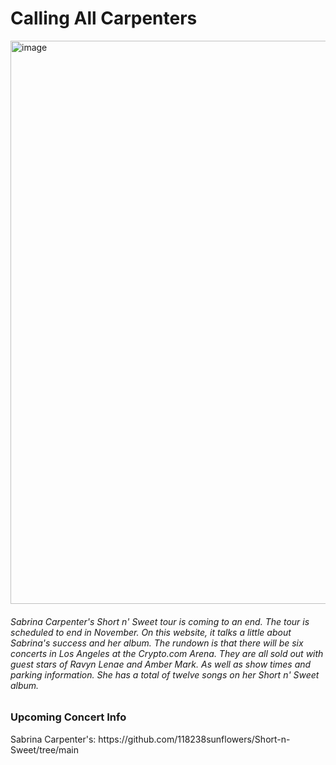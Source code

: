 # Calling All Carpenters

<img width="1600" height="901" alt="image" src="https://github.com/user-attachments/assets/7e14860c-188c-48e2-b1b3-1b43fde8cdd8" />


<h6> Sabrina Carpenter's Short n' Sweet tour is coming to an end. The tour is scheduled to end in November. On this website, it talks a little about Sabrina's success and her album. The rundown is that there will be six concerts in Los Angeles at the Crypto.com Arena. They are all sold out with guest stars of Ravyn Lenae and Amber Mark. As well as show times and parking information. She has a total of twelve songs on her Short n' Sweet album. </h6>

<h3> Upcoming Concert Info </h4>
<p> Sabrina Carpenter's: https://github.com/118238sunflowers/Short-n-Sweet/tree/main </p>
